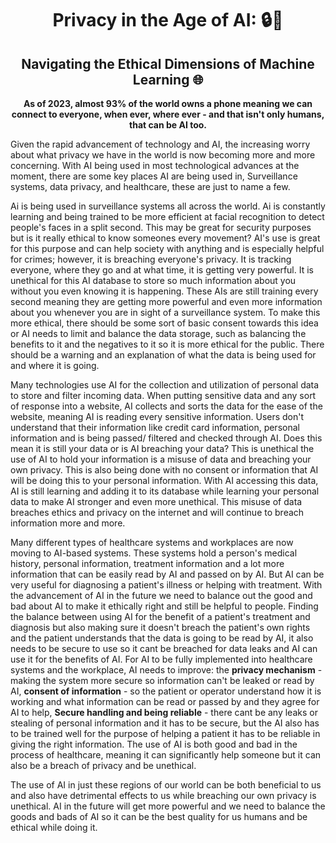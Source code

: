 <!-- Markdown text -->
<div align=center>

# Privacy in the Age of AI: 🔒🤖

## Navigating the Ethical Dimensions of Machine Learning 🌐

**As of 2023, almost 93% of the world owns a phone meaning we can connect to everyone, when ever, where ever - and that isn't only humans, that can be AI too.**


</div> 


Given the rapid advancement of technology and AI, the increasing worry about what privacy we have in the world is now becoming more and more concerning. With AI being used in most technological advances at the moment, there are some key places AI are being used in, Surveillance systems, data privacy, and healthcare, these are just to name a few.

Ai is being used in surveillance systems all across the world. Ai is constantly learning and being trained to be more efficient at facial recognition to detect people's faces in a split second. This may be great for security purposes but is it really ethical to know someones every movement? AI's use is great for this purpose and can help society with anything and is especially helpful for crimes; however, it is breaching everyone's privacy. It is tracking everyone, where they go and at what time, it is getting very powerful. It is unethical for this AI database to store so much information about you without you even knowing it is happening. These AIs are still training every second meaning they are getting more powerful and even more information about you whenever you are in sight of a surveillance system. To make this more ethical, there should be some sort of basic consent towards this idea or AI needs to limit and balance the data storage, such as balancing the benefits to it and the negatives to it so it is more ethical for the public. There should be a warning and an explanation of what the data is being used for and where it is going.

Many technologies use AI for the collection and utilization of personal data to store and filter incoming data. When putting sensitive data and any sort of response into a website, AI collects and sorts the data for the ease of the website, meaning AI is reading every sensitive information. Users don't understand that their information like credit card information, personal information and is being passed/ filtered and checked through AI. Does this mean it is still your data or is AI breaching your data? This is unethical the use of AI to hold your information is a misuse of data and breaching your own privacy. This is also being done with no consent or information that AI will be doing this to your personal information. With AI accessing this data, AI is still learning and adding it to its database while learning your personal data to make AI stronger and even more unethical. This misuse of data breaches ethics and privacy on the internet and will continue to breach information more and more. 

Many different types of healthcare systems and workplaces are now moving to AI-based systems. These systems hold a person's medical history, personal information, treatment information and a lot more information that can be easily read by AI and passed on by AI. But AI can be very useful for diagnosing a patient's illness or helping with treatment. With the advancement of AI in the future we need to balance out the good and bad about AI to make it ethically right and still be helpful to people. Finding the balance between using AI for the benefit of a patient's treatment and diagnosis but also making sure it doesn't breach the patient's own rights and the patient understands that the data is going to be read by AI, it also needs to be secure to use so it cant be breached for data leaks and AI can use it for the benefits of AI. For AI to be fully implemented into healthcare systems and the workplace, AI needs to improve: the **privacy mechanism** - making the system more secure so information can't be leaked or read by AI, **consent of information** - so the patient or operator understand how it is working and what information can be read or passed by and they agree for AI to help, **Secure handling and being reliable** - there cant be any leaks or stealing of personal information and it has to be secure, but the AI also has to be trained well for the purpose of helping a patient it has to be reliable in giving the right information. The use of AI is both good and bad in the process of healthcare, meaning it can significantly help someone but it can also be a breach of privacy and be unethical. 

The use of AI in just these regions of our world can be both beneficial to us and also have detrimental effects to us while breaching our own privacy is unethical. AI in the future will get more powerful and we need to balance the goods and bads of AI so it can be the best quality for us humans and be ethical while doing it. 